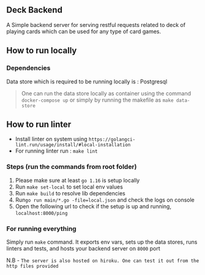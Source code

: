 ## Deck Backend

A Simple backend server for serving restful requests related to deck of playing cards which can be used for any type of
card games.

## How to run locally

### Dependencies

Data store which is required to be running locally is : Postgresql
> One can run the data store locally as container using the command `docker-compose up` or simply by running the makefile as `make data-store`<br/>

## How to run linter

- Install linter on system using `https://golangci-lint.run/usage/install/#local-installation`
- For running linter run : `make lint`

### Steps (run the commands from root folder)

1) Please make sure at least `go 1.16` is setup locally
2) Run `make set-local` to set local env values
3) Run `make build` to resolve lib dependencies
4) Run`go run main/*.go -file=local.json` and check the logs on console
5) Open the following url to check if the setup is up and running,
   `localhost:8000/ping`

### For running everything

Simply run `make` command. It exports env vars, sets up the data stores, runs linters and tests, and hosts your backend
server on `8000` port

N.B - `The server is also hosted on hiroku. One can test it out from the http files provided`